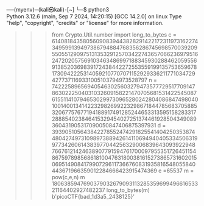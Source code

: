 ──(myenv)─(kali㉿kali)-[~]
└─$ python3                 
Python 3.12.6 (main, Sep  7 2024, 14:20:15) [GCC 14.2.0] on linux
Type "help", "copyright", "credits" or "license" for more information.
>>> from Crypto.Util.number import long_to_bytes
>>> c = 61408184358056090839443828291422172311973162274349599139497386794884768356286745698570039209550551290975131353291257034227436570662369795162472020575691034634869971883459302884620595569138520369839172438442272553559199135753659678173094222531405921077070711529293362117710347294277371169331005103794973528797
>>> n = 74222589656940546302560327947357772951770914786302225040310326091582214707056815314225450876155114107946530299730965280242804086847498040100140013414223298269922329867184478568370588532067757677194188917491285244653313595158283317288854023846415329454027251374461928504349089360431905317090050847406875397931
>>> d = 39390510564384227855247429182554140425035387448042749731098973889426141106949404053345063199773426061438397704425632900683964309392294876676121424638907791594761700097955351726451154867597898568618100476318003816152738657316020150695149084179907296117366760831935816548055840443671966359012284666423915474369
>>> e =65537
>>> m = pow(c,e,n)
>>> m
180638594769037903267909311328535969949661653321164402927482237
>>> long_to_bytes(m)
b'picoCTF{bad_1d3a5_2438125}'
